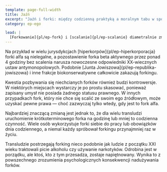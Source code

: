 ```yaml
---
template: page-full-width
title: Jaźń
excerpt: "Jaźń i forki: między codzienną praktyką a moralnym tabu w społeczeństwie transludzi."
category: ep-ego

lead: |
  [Forkowanie]{pl/ep-fork} i [scalanie]{pl/ep-scalanie} diametralnie zmieniły sposób, w jaki transludzkość postrzega pojęcie **ja** oraz to, co oznacza posiadanie dobrze zintegrowanej osobowości. Choć technicznie forkowanie to dla współczesnej technologii pestka, psychologiczne i społeczne skutki klonowania umysłu sprawiają, że większość ludzi podchodzi do tego z dużą ostrożnością. Niektóre jurysdykcje całkowicie zakazują forkingu, z wyjątkiem zastosowań medycznych, podczas gdy inne nakładają surowe ograniczenia.
---
```

Na przykład w wielu jurysdykcjach [hiperkorpów]{pl/ep-hiperkorporacja} forki alfa są nielegalne, a pozostawienie forka beta aktywnego przez ponad 4 godziny bez scalenia narusza nowoczesne odpowiedniki XX-wiecznych ustaw antymonopolowych. Podobnie [Junta Jowiszowa]{pl/ep-republika-jowiszowa} i inne frakcje biokonserwatywne całkowicie zakazują forkingu.

Kwestia pozbywania się niechcianych forków również budzi kontrowersje. W niektórych miejscach wystarczy je po prostu skasować, ponieważ zapisany umysł nie posiada żadnego statusu prawnego. W innych przypadkach fork, który nie chce się scalić ze swoim ego źródłowym, może uzyskać pewne prawa — choć zazwyczaj tylko wtedy, gdy jest to fork alfa.

Najbardziej znaczącą zmianą jest jednak to, że dla wielu transludzi uruchomienie krótkoterminowego forka na godzinę lub mniej to codzienna czynność. Wiele osób wykorzystuje forki siebie do pracy lub obowiązków dnia codziennego, a niemal każdy spróbował forkingu przynajmniej raz w życiu.

Transludzie postrzegają forking nieco podobnie jak ludzie z początku XXI wieku traktowali picie alkoholu czy używanie narkotyków. Odrobina jest w porządku, ale ktoś, kto z tym przesadza, zostaje napiętnowany. Wynika to z powszechnego zrozumienia psychologicznych konsekwencji nadużywania forków.
